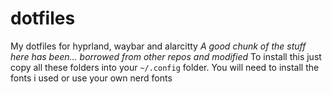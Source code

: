 # dotfiles
My dotfiles for hyprland, waybar and alarcitty
*A good chunk of the stuff here has been... borrowed from other repos and modified*
To install this just copy all these folders into your `~/.config` folder. You will need to install the fonts i used or use your own nerd fonts
